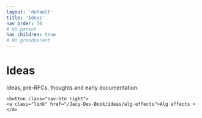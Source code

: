 ```yaml
---
layout: 'default'
title: 'Ideas'
nav_order: 50
# No parent
has_children: true
# No grandparent
---
```


# Ideas

Ideas, pre-RFCs, thoughts and early documentation.
<div class="nav-btn-block">
    
    <button class="nav-btn right">
    <a class="link" href="/Jacy-Dev-Book/ideas/alg-effects">Alg effects ></a>
</button>

</div>
